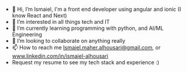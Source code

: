 - 👋 Hi, I’m Ismaiel, I'm a front end developer using angular and ionic (I know React and Next)
- 👀 I’m interested in all things tech and IT
- 🌱 I’m currently learning programming with python, and AI/ML Engineering
- 💞️ I’m looking to collaborate on anything really
- 📫 How to reach me Ismaiel.maher.alhousari@gmail.com, or www.linkedin.com/in/ismaiel-alhousari
- Request my resume to see my tech stack and experience :)
